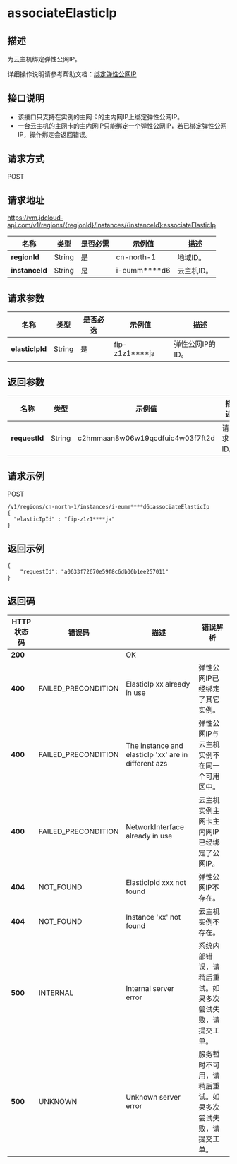 # associateElasticIp


## 描述

为云主机绑定弹性公网IP。

详细操作说明请参考帮助文档：[绑定弹性公网IP](https://docs.jdcloud.com/cn/virtual-machines/associate-elastic-ip)

## 接口说明
- 该接口只支持在实例的主网卡的主内网IP上绑定弹性公网IP。
- 一台云主机的主网卡的主内网IP只能绑定一个弹性公网IP，若已绑定弹性公网IP，操作绑定会返回错误。


## 请求方式
POST

## 请求地址
https://vm.jdcloud-api.com/v1/regions/{regionId}/instances/{instanceId}:associateElasticIp

|名称|类型|是否必需|示例值|描述|
|---|---|---|---|---|
|**regionId**|String|是|cn-north-1|地域ID。|
|**instanceId**|String|是|i-eumm****d6|云主机ID。|

## 请求参数
|名称|类型|是否必选|示例值|描述|
|---|---|---|---|---|
|**elasticIpId**|String|是|fip-z1z1****ja|弹性公网IP的ID。|


## 返回参数
|名称|类型|示例值|描述|
|---|---|---|---|
|**requestId**|String|c2hmmaan8w06w19qcdfuic4w03f7ft2d|请求ID。|



## 请求示例
POST

```
/v1/regions/cn-north-1/instances/i-eumm****d6:associateElasticIp
{
  "elasticIpId" : "fip-z1z1****ja"
}
```



## 返回示例
```
{
    "requestId": "a0633f72670e59f8c6db36b1ee257011"
}
```

## 返回码
|HTTP状态码|错误码|描述|错误解析|
|---|---|---|---|
|**200**||OK||
|**400**|FAILED_PRECONDITION|ElasticIp xx already in use|弹性公网IP已经绑定了其它实例。|
|**400**|FAILED_PRECONDITION|The instance and elasticIp 'xx' are in different azs|弹性公网IP与云主机实例不在同一个可用区中。|
|**400**|FAILED_PRECONDITION|NetworkInterface already in use|云主机实例主网卡主内网IP已经绑定了公网IP。|
|**404**|NOT_FOUND|ElasticIpId xxx not found|弹性公网IP不存在。|
|**404**|NOT_FOUND|Instance 'xx' not found|云主机实例不存在。|
|**500**|INTERNAL|Internal server error|系统内部错误，请稍后重试。如果多次尝试失败，请提交工单。|
|**500**|UNKNOWN|Unknown server error|服务暂时不可用，请稍后重试。如果多次尝试失败，请提交工单。|
